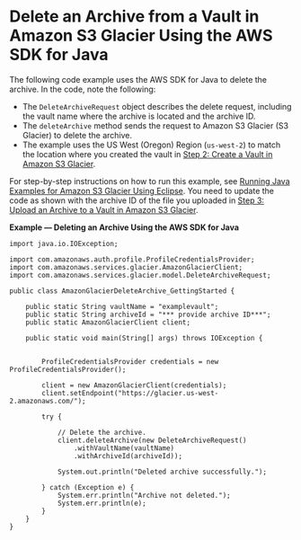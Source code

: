 # Delete an Archive from a Vault in Amazon S3 Glacier Using the AWS SDK for Java<a name="getting-started-delete-archive-java"></a>

The following code example uses the AWS SDK for Java to delete the archive\. In the code, note the following:

 
+ The `DeleteArchiveRequest` object describes the delete request, including the vault name where the archive is located and the archive ID\.
+ The `deleteArchive` method sends the request to Amazon S3 Glacier \(S3 Glacier\) to delete the archive\. 
+ The example uses the US West \(Oregon\) Region \(`us-west-2`\) to match the location where you created the vault in [Step 2: Create a Vault in Amazon S3 Glacier](getting-started-create-vault.md)\. 

For step\-by\-step instructions on how to run this example, see [Running Java Examples for Amazon S3 Glacier Using Eclipse](using-aws-sdk-for-java.md#setting-up-and-testing-sdk-java)\. You need to update the code as shown with the archive ID of the file you uploaded in [Step 3: Upload an Archive to a Vault in Amazon S3 Glacier](getting-started-upload-archive.md)\. 

**Example — Deleting an Archive Using the AWS SDK for Java**  <a name="GS_ExampleDeleteArchiveJava"></a>

```
import java.io.IOException;

import com.amazonaws.auth.profile.ProfileCredentialsProvider;
import com.amazonaws.services.glacier.AmazonGlacierClient;
import com.amazonaws.services.glacier.model.DeleteArchiveRequest;

public class AmazonGlacierDeleteArchive_GettingStarted {

    public static String vaultName = "examplevault";
    public static String archiveId = "*** provide archive ID***";
    public static AmazonGlacierClient client;
    
    public static void main(String[] args) throws IOException {
        
    	
    	ProfileCredentialsProvider credentials = new ProfileCredentialsProvider();

        client = new AmazonGlacierClient(credentials);
        client.setEndpoint("https://glacier.us-west-2.amazonaws.com/");        

        try {

            // Delete the archive.
            client.deleteArchive(new DeleteArchiveRequest()
                .withVaultName(vaultName)
                .withArchiveId(archiveId));
            
            System.out.println("Deleted archive successfully.");
            
        } catch (Exception e) {
            System.err.println("Archive not deleted.");
            System.err.println(e);
        }
    }
}
```